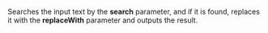 
[comment]: # (TextCanvasModule)
Searches the input text by the **search** parameter, and if it is found, replaces it with the **replaceWith** parameter and outputs the result.
